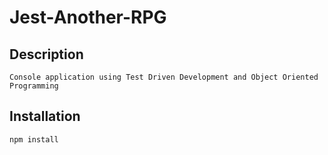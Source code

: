 # Jest-Another-RPG

## Description
```
Console application using Test Driven Development and Object Oriented Programming
```

## Installation

```
npm install
```

